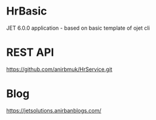 # HrBasic
JET 6.0.0 application - based on basic template of ojet cli

# REST API
https://github.com/anirbmuk/HrService.git

# Blog
https://jetsolutions.anirbanblogs.com/
